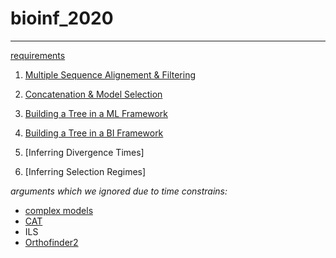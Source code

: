 # bioinf_2020

---

[requirements](https://github.com/for-giobbe/phy/blob/master/requirements.md)

1. [Multiple Sequence Alignement & Filtering](https://github.com/for-giobbe/phy/blob/master/Multiple%20Sequence%20Alignement%20%26%20filtering.md)

2. [Concatenation & Model Selection](https://github.com/for-giobbe/phy/blob/master/Concatenation%20%26%20Model%20Selection.md)

3. [Building a Tree in a ML Framework](https://github.com/for-giobbe/phy/blob/master/Building%20a%20Tree%20in%20a%20ML%20Framework.md)

4. [Building a Tree in a BI Framework](https://github.com/for-giobbe/phy/blob/master/Building%20a%20Tree%20in%20a%20BI%20Framework%20.md)

5. [Inferring Divergence Times]

6. [Inferring Selection Regimes]



_arguments which we ignored due to time constrains:_

* [complex models](http://www.iqtree.org/doc/Complex-Models)
* [CAT](http://www.atgc-montpellier.fr/cat/)
* ILS
* [Orthofinder2](https://github.com/davidemms/OrthoFinder)